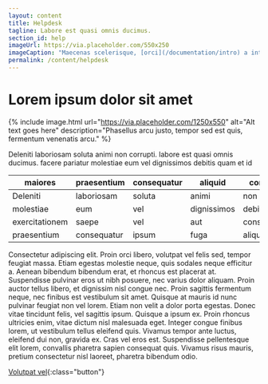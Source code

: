 ```yaml
---
layout: content
title: Helpdesk
tagline: Labore est quasi omnis ducimus.
section_id: help
imageUrl: https://via.placeholder.com/550x250
imageCaption: "Maecenas scelerisque, [orci](/documentation/intro) a interdum pharetra"
permalink: /content/helpdesk
---
```

# Lorem ipsum dolor sit amet

{% include image.html url="https://via.placeholder.com/1250x550" alt="Alt text goes here" description="Phasellus arcu justo, tempor sed est quis, fermentum venenatis arcu." %}

Deleniti laboriosam soluta animi non corrupti. labore est quasi omnis ducimus. facere pariatur molestiae eum vel dignissimos debitis quam et id

| maiores  | praesentium  |  consequatur | aliquid  |  corporis |
|---|---|---|---|---|
| Deleniti | laboriosam | soluta | animi | non |
| molestiae | eum | vel | dignissimos | debitis |
| exercitationem | saepe | vel | aut | consectetur |
| praesentium | consequatur | ipsum | fuga | aliquid |

Consectetur adipiscing elit. Proin orci libero, volutpat vel felis sed, tempor feugiat massa. Etiam egestas molestie neque, quis sodales neque efficitur a. Aenean bibendum bibendum erat, et rhoncus est placerat at. Suspendisse pulvinar eros ut nibh posuere, nec varius dolor aliquam. Proin auctor tellus libero, et dignissim nisl congue nec. Proin sagittis fermentum neque, nec finibus est vestibulum sit amet. Quisque at mauris id nunc pulvinar feugiat non vel lorem. Etiam non velit a dolor porta egestas. Donec vitae tincidunt felis, vel sagittis ipsum. Quisque a ipsum ex. Proin rhoncus ultricies enim, vitae dictum nisl malesuada eget. Integer congue finibus lorem, ut vestibulum tellus eleifend quis. Vivamus tempor ante luctus, eleifend dui non, gravida ex. Cras vel eros est. Suspendisse pellentesque elit lorem, convallis pharetra sapien consequat quis. Vivamus risus mauris, pretium consectetur nisl laoreet, pharetra bibendum odio.

[Volutpat vel](/documentation/intro#example-pages){:class="button"}